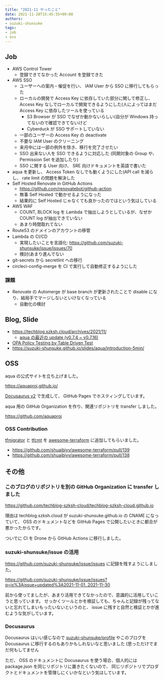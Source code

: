 ```yaml
---
title: "2021-11 やったこと"
date: 2021-11-28T15:45:55+09:00
authors:
- suzuki-shunsuke
tags:
- job
- oss
---
```


## Job

* AWS Control Tower
  * 登録できてなかった Account を登録できた
* AWS SSO
  * ユーザーへの案内・催促を行い、 IAM User から SSO に移行してもらった
  * ローカルの開発で Access Key に依存していた部分に関して修正し、 Access Key なしでローカルで開発できるようにした(人によってはまだ Access Key に依存したツールを使っている
    * S3 Browser が SSO でなぜか動かないらしい(自分が Windows 持ってないので確認できてないけど
    * Cyberduck が SSO サポートしていない
  * 一部のユーザーの Access Key の deactivate
  * 不要な IAM User のクリーニング
  * 来月中には一部の例外を除き、移行を完了させたい
  * SSO 出来ない人を SSO できるように対応した (同期対象の Group や、 Permission Set を追加したり)
  * SSO に関する User 向け、 SRE 向けドキュメントを英語で書いた
* aqua を更新し、 Access Token なしでも動くようにした(API call を減らし、 rate limit の問題を解決した
* Self Hosted Renovate in GitHub Actions
  * https://github.com/renovatebot/github-action
  * 無事 Self Hosted で動かせるようになった
  * 結果的に Self Hosted じゃなくても良かったのではという気はしている
* AWS WAF
  * COUNT, BLOCK log を Lambda で抽出しようとしているが、なぜか COUNT log が抽出できていない
  * あまり時間取れてない
* Route53 のドメインのアカウントの移管
* Lambda の CI/CD
  * 実現したいことを言語化: https://github.com/suzuki-shunsuke/issue/issues/70
  * 検討(あまり進んでない
* git-secrets から secretlint への移行
* circleci-config-merge を CI で実行して自動修正するようにした

### 課題

* Renovate の Automerge が base branch が更新されたことで disable になり、結局手でマージしないといけなくなっている
  * 自動化の検討

## Blog, Slide

* https://techblog.szksh.cloud/archives/2021/11/
  * [aqua の最近の update (v0.7.4 ~ v0.7.16)](https://techblog.szksh.cloud/update-aqua-v0.7.16/)
* [OPA Policy Testing by Table Driven Test](https://dev.to/suzukishunsuke/opa-policy-testing-by-table-driven-test-289e)
* https://suzuki-shunsuke.github.io/slides/aqua/introduction-5min/

## OSS

aqua の公式サイトを立ち上げました。

https://aquaproj.github.io/

[Docusaurus v2](https://docusaurus.io/) で生成して、 GitHub Pages でホスティングしています。

aqua 用の GitHub Organization を作り、関連リポジトリを transfer しました。

https://github.com/aquaproj

### OSS Contribution

[tfmigrator](https://github.com/tfmigrator/cli) と [tfcmt](https://github.com/suzuki-shunsuke/tfcmt) を [awesome-terraform](https://github.com/shuaibiyy/awesome-terraform) に追加してもらいました。

* https://github.com/shuaibiyy/awesome-terraform/pull/139
* https://github.com/shuaibiyy/awesome-terraform/pull/138

## その他

### このブログのリポジトリを別の GitHub Organization に transfer しました

https://github.com/techblog-szksh-cloud/techblog-szksh-cloud.github.io

理由は techblog.szksh.cloud が suzuki-shunsuke.github.io の CNAME になっていて、
OSS のドキュメントなどを GitHub Pages で公開したいときに都合が悪かったからです。

ついでに CI を Drone から GitHub Actions に移行しました。

### suzuki-shunsuke/issue の活用

https://github.com/suzuki-shunsuke/issue/issues に記録を残すようにしました。

https://github.com/suzuki-shunsuke/issue/issues?q=is%3Aissue+updated%3A2021-11-01..2021-11-30

前から使ってましたが、あまり活用できてなかったので、意識的に活用していこうと思っています。
せっかくツールとかを検証しても、ちゃんと記録が残ってないと忘れてしまいもったいないというのと、
issue に残すと自然と検証とかが進むような気がしています。

### Docusaurus

Docusaurus はいい感じなので [suzuki-shunsuke/profile](https://github.com/suzuki-shunsuke/profile) やこのブログを Docusaurus に移行するのもありかもしれないなと思いました
(思っただけでまだ何もしてません

ただ、 OSS のドキュメントに Docusaurus を使う場合、個人的には package.json を同じリポジトリに置きたくないので、
同じリポジトリでプロダクトとドキュメントを管理しにくいかなという気はしています。

